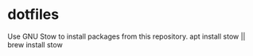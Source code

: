 # dotfiles
Use GNU Stow to install packages from this repository.
apt install stow || brew install stow

